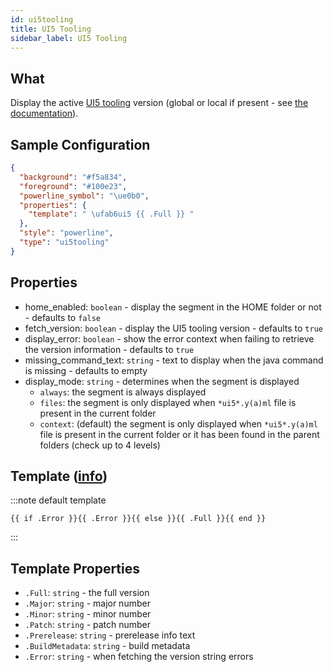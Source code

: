```yaml
---
id: ui5tooling
title: UI5 Tooling
sidebar_label: UI5 Tooling
---
```


## What

Display the active [UI5 tooling](https://sap.github.io/ui5-tooling/) version (global or local if present -
see [the documentation](https://sap.github.io/ui5-tooling/pages/CLI/#ui5-versions)).

## Sample Configuration

```json
{
  "background": "#f5a834",
  "foreground": "#100e23",
  "powerline_symbol": "\ue0b0",
  "properties": {
    "template": " \ufab6ui5 {{ .Full }} "
  },
  "style": "powerline",
  "type": "ui5tooling"
}
```

## Properties

- home_enabled: `boolean` - display the segment in the HOME folder or not - defaults to `false`
- fetch_version: `boolean` - display the UI5 tooling version - defaults to `true`
- display_error: `boolean` - show the error context when failing to retrieve the version information - defaults to `true`
- missing_command_text: `string` - text to display when the java command is missing - defaults to empty
- display_mode: `string` - determines when the segment is displayed
  - `always`: the segment is always displayed
  - `files`: the segment is only displayed when `*ui5*.y(a)ml` file is present in the current folder
  - `context`: (default) the segment is only displayed when `*ui5*.y(a)ml` file is present in the current folder
    or it has been found in the parent folders (check up to 4 levels)

## Template ([info][templates])

:::note default template

```template
{{ if .Error }}{{ .Error }}{{ else }}{{ .Full }}{{ end }}
```

:::

## Template Properties

- `.Full`: `string` - the full version
- `.Major`: `string` - major number
- `.Minor`: `string` - minor number
- `.Patch`: `string` - patch number
- `.Prerelease`: `string` - prerelease info text
- `.BuildMetadata`: `string` - build metadata
- `.Error`: `string` - when fetching the version string errors

[templates]: /docs/config-templates
